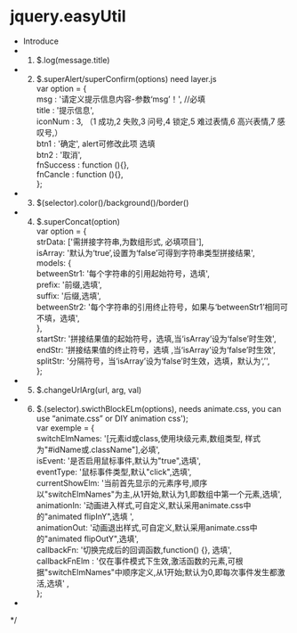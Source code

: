 # jquery.easyUtil</br>
 * Introduce</br>
 * 1. $.log(message.title)</br>
 * 2. $.superAlert/superConfirm(options)   need layer.js</br>
 				var option = {</br>
						msg : '请定义提示信息内容-参数‘msg’！',  //必填</br>
						title : '提示信息',</br>
						iconNum : 3, （1 成功,2 失败,3 问号,4 锁定,5 难过表情,6 高兴表情,7 感叹号,）</br>
						btn1 : '确定', alert可修改此项 选填</br>
						btn2 : '取消',</br>
						fnSuccess : function (){},</br>
						fnCancle : function (){},</br>
				};</br>
 * 3. $(selector).color()/background()/border()</br>
 * 4. $.superConcat(option)</br>
        var option = {					</br>
					strData: ['需拼接字符串,为数组形式, 必填项目'], </br>
					isArray: '默认为‘true’,设置为‘false’可得到字符串类型拼接结果', </br>
					models: {</br>
						betweenStr1: '每个字符串的引用起始符号，选填', </br>
						prefix: '前缀,选填',</br>
						suffix: '后缀,选填', </br>
						betweenStr2: '每个字符串的引用终止符号，如果与‘betweenStr1’相同可不填，选填', </br>	
					},</br>
					startStr: '拼接结果值的起始符号，选填,当‘isArray’设为‘false’时生效', </br>
					endStr: '拼接结果值的终止符号，选填 ,当‘isArray’设为‘false’时生效', </br>
					splitStr: '分隔符号，当‘isArray’设为‘false’时生效，选填，默认为‘,’', </br>
				};</br> 
 * 5. $.changeUrlArg(url, arg, val)</br>
 * 6. $.(selector).swicthBlockELm(options), needs animate.css, you can use “animate.css” or DIY animation css');</br>
 				var exemple = {</br>
					switchElmNames: '[元素id或class,使用块级元素,数组类型, 样式为"#idName或.className"],必填',</br>
					isEvent: '是否启用鼠标事件,默认为"true",选填',</br>
					eventType: '鼠标事件类型,默认"click",选填',</br>
					currentShowElm: '当前首先显示的元素序号,顺序以"switchElmNames"为主,从1开始,默认为1,即数组中第一个元素,选填',</br>
					animationIn: '动画进入样式,可自定义,默认采用animate.css中的"animated flipInY",选填 ',</br>
					animationOut: '动画退出样式,可自定义,默认采用animate.css中的"animated flipOutY",选填',</br>
					callbackFn: '切换完成后的回调函数,function() {}, 选填',</br>
					callbackFnElm : '仅在事件模式下生效,激活函数的元素,可根据"switchElmNames"中顺序定义,从1开始;默认为0,即每次事件发生都激活,选填' ,</br>
				};</br>
 * 
 */
